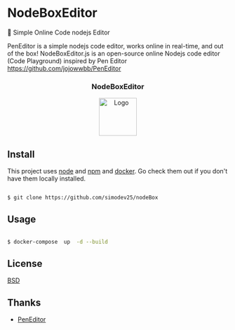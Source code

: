 # NodeBoxEditor


:rocket: ​Simple Online Code nodejs Editor

PenEditor is a simple nodejs code editor, works online in real-time, and out of the box! NodeBoxEditor.js is an open-source online Nodejs code editor (Code Playground) inspired by Pen Editor
https://github.com/jojowwbb/PenEditor



  <h3 align="center">NodeBoxEditor</h3>
 
<p align="center">
  <a href="https://github.com/simodev25/nodeBox">
    <img src="https://user-images.githubusercontent.com/3184484/139304246-a6932924-0904-4568-82ca-6733e4951200.png" alt="Logo" width="86" height="86"/>
  </a>
</p>


## Install

This project uses [node](http://nodejs.org) and [npm](https://npmjs.com) and  [docker](https://www.docker.com). Go check them out if you don't have them locally installed.

```sh

$ git clone https://github.com/simodev25/nodeBox

```

## Usage

```sh

$ docker-compose  up  -d --build

```

## License

[BSD](LICENSE)

## Thanks

-   [PenEditor](https://github.com/jojowwbb/PenEditor)
